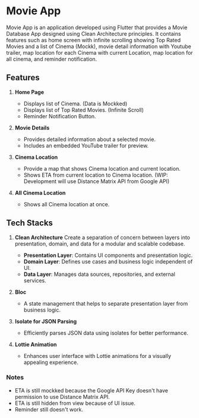 # Movie App

Movie App is an application developed using Flutter that provides a Movie Database App designed using Clean Architecture principles. It contains features such as home screen with infinite scrolling showing Top Rated Movies and a list of Cinema (Mockk), movie detail information with Youtube trailer, map location for each Cinema with current Location, map location for all cinema, and reminder notification.

## Features

1. **Home Page**
   - Displays list of Cinema. (Data is Mockked)
   - Displays list of Top Rated Movies. (Infinite Scroll)
   - Reminder Notification Button.

2. **Movie Details**
   - Provides detailed information about a selected movie.
   - Includes an embedded YouTube trailer for preview.

3. **Cinema Location**
   - Provide a map that shows Cinema location and current location.
   - Shows ETA from current location to Cinema location. (WIP: Development will use Distance Matrix API from Google API)

4. **All Cinema Location**
   - Shows all Cinema location at once.

## Tech Stacks

1. **Clean Architecture**
Create a separation of concern between layers into presentation, domain, and data for a modular and scalable codebase.
   - **Presentation Layer**: Contains UI components and presentation logic.
   - **Domain Layer**: Defines use cases and business logic independent of UI.
   - **Data Layer**: Manages data sources, repositories, and external services.

2. **Bloc**
   - A state management that helps to separate presentation layer from business logic.

3. **Isolate for JSON Parsing**
   - Efficiently parses JSON data using isolates for better performance.

4. **Lottie Animation**
   - Enhances user interface with Lottie animations for a visually appealing experience.

### Notes
   - ETA is still mockked because the Google API Key doesn't have permission to use Distance Matrix API.
   - ETA is still hidden from view because of UI issue.
   - Reminder still doesn't work.